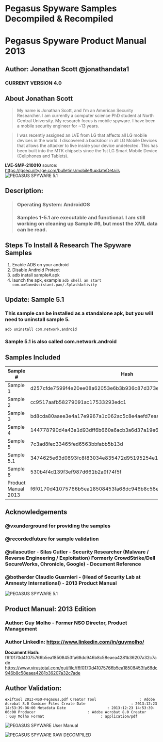 
# Pegasus Spyware Samples Decompiled & Recompiled
# Pegasus Spyware Product Manual 2013
## Author: Jonathan Scott @jonathandata1    
### CURRENT VERSION 4.0

## About Jonathan Scott

> My name is Jonathan Scott, and I'm an American Security Researcher. I am currently a computer science PhD student at North Central University. My research focus is mobile spyware. I have been a mobile security engineer for ~13 years. 

> I was recently assigned an LVE from LG that affects all LG mobile devices in the world.  I discovered a backdoor in all LG Mobile Devices that allows the attacker to live inside your device undetected. This has been built into the MTK chipsets since the 1st LG Smart Mobile Device (Cellphones and Tablets).

**LVE-SMP-210010**
source: https://lgsecurity.lge.com/bulletins/mobile#updateDetails
![PEGASUS SPYWARE 5.1](https://i.postimg.cc/wMFBLpyf/Screen-Shot-2022-01-03-at-6-00-46-PM.png)


## Description: 

> ### Operating System: AndroidOS 
> ### Samples 1-5.1 are executable and functional. I am still working on cleaning up Sample #6, but most the XML data can be read.

## Steps To Install & Research The Spyware Samples

1. Enable ADB on your android
2. Disable Android Protect
3. adb install sample#.apk
4. launch the apk, example 
`adb shell am start com.xxGameAssistant.pao/.SplashActivity`

## Update: Sample 5.1
### This sample can be installed as a standalone apk, but you will need to uninstall sample 5. 
`adb uninstall com.network.android `

### Sample 5.1 is also called com.network.android

## Samples Included

| Sample #   | Hash                                                             |
|------------|------------------------------------------------------------------|
| Sample 1   | d257cfde7599f4e20ee08a62053e6b3b936c87d373e6805f0e0c65f1d39ec320 |
| Sample 2   | cc9517aafb58279091ac17533293edc1                                 |
| Sample 3   | bd8cda80aaee3e4a17e9967a1c062ac5c8e4aefd7eaa3362f54044c2c94db52a |
| Sample 4   | 144778790d4a43a1d93dff6b660a6acb3a6d37a19e6a6f0a6bf1ef47e919648e |
| Sample 5   | 7c3ad8fec33465fed6563bbfabb5b13d                                 |
| Sample 5.1 | 3474625e63d0893fc8f83034e835472d95195254e1e4bdf99153b7c74eb44d86 |
| Sample 6   | 530b4f4d139f3ef987d661b2a9f74f5f                                 |
| Product Manual 2013 | f6f0170d41075766b5ea18508453fa68dc946b8c58eaea4281b36207a32c7ade|
                   

## Acknowledgements
### @vxunderground for providing the samples
### @recordedfuture for sample validation
### @silascutler - Silas Cutler - Security Researcher (Malware / Reverse Engineering / Exploitation) Formerly CrowdStrike/Dell SecureWorks, Chronicle, Google) - Document Reference
### @botherder Claudio Guarnieri  - (Head of Security Lab at Amnesty International) - 2013 Product Manual

    
![PEGASUS SPYWARE 5.1](https://i.postimg.cc/tJ9QtqvQ/pegaus-sample-5-1.jpg)


## Product Manual: 2013 Edition
### Author: Guy Molho - Former NSO Director, Product Management
### Author LinkedIn: https://www.linkedin.com/in/guymolho/

**Document Hash:** f6f0170d41075766b5ea18508453fa68dc946b8c58eaea4281b36207a32c7ade
https://www.virustotal.com/gui/file/f6f0170d41075766b5ea18508453fa68dc946b8c58eaea4281b36207a32c7ade

## Author Validation: 
`exiftool 2013-NSO-Pegasus.pdf
Creator Tool                    : Adobe Acrobat 8.0 Combine Files
Create Date                     : 2013:12:23 14:53:39-06:00
Metadata Date                   : 2013:12:23 14:53:39-06:00
Producer                        : Adobe Acrobat 8.0
Creator                         : Guy Molho
Format                          : application/pdf`


![PEGASUS SPYWARE User Manual](https://i.postimg.cc/tgKwFtP4/Untitled-design-Max-Quality-2022-01-12-T170128-993.jpg)


![PEGASUS SPYWARE RAW DECOMPILED](https://i.postimg.cc/mZd92vqK/pegasus-spyware-android.jpg)


    

